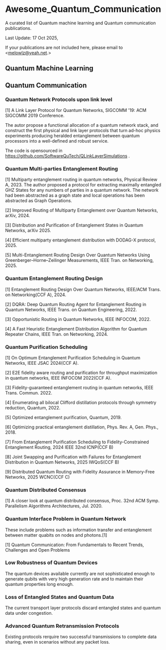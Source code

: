# Awesome_Quantum_Communication
A curated list of Quantum machine learning and Quantum communication publications.

Last Update: 17 Oct 2025,

If your publications are not included here, please email to <melowlz@yeah.net.>


## Quantum Machine Learning

## Quantum Communication

### Quantum Network Protocols upon link level
[1] A Link Layer Protocol for Quantum Networks, SIGCOMM '19: ACM SIGCOMM 2019 Conference.

The autor propose a functional allocation of a quantum network
stack, and construct the first physical and link layer protocols that
turn ad-hoc physics experiments producing heralded entanglement
between quantum processors into a well-defined and robust service.

The code is opensourced in https://github.com/SoftwareQuTech/QLinkLayerSimulations .

### Quantum Multi-parties Entanglement Routing
[1] Multiparty entanglement routing in quantum networks, Physical Review A, 2023.
The author proposed a protocol for extracting maximally entangled GHZ States for any numbers of parties in a quantum network.
The network had been abstracted as a graph state and local operations has been abstracted as Graph Operations.

[2] Improved Routing of Multiparty Entanglement over Quantum Networks, arXiv, 2024.

[3] Distribution and Purification of Entanglement States in Quantum Networks, arXiv 2025.


[4] Efficient multiparty entanglement distribution with DODAG-X protocol, 2025.

[5] Multi-Entanglement Routing Design Over Quantum Networks Using Greenberger–Horne–Zeilinger Measurements, IEEE Tran. on Networking, 2025.


### Quantum Entanglement Routing Design
[1] Entanglement Routing Design Over Quantum Networks, IEEE/ACM Trans. on Networking(CCF A), 2024.

[2] DQRA: Deep Quantum Routing Agent for Entanglement Routing in Quantum Networks, IEEE Trans. on Quantum Engineering, 2022.

[3] Opportunistic Routing in Quantum Networks, IEEE INFOCOM, 2022.

[4] A Fast Heuristic Entanglement Distribution Algorithm for Quantum Repeater Chains, IEEE Tran. on Networking, 2024.

### Quantum Purification Scheduling

[1] On Optimum Entanglement Purification Scheduling  in Quantum Networks, IEEE JSAC 2024(CCF A).

[2] E2E fidelity aware routing and purification for throughput maximization in quantum networks, IEEE INFOCOM 2022(CCF A).

[3] Fidelity-guaranteed entanglement routing in quantum networks, IEEE Trans. Commun. 2022.

[4] Enumerating all bilocal Clifford distillation protocols through symmetry reduction, Quantum, 2022.

[5] Optimized entanglement purification, Quantum, 2019.

[6] Optimizing practical entanglement distillation, Phys. Rev. A, Gen. Phys., 2018.

[7] From Entanglement Purification Scheduling to Fidelity-Constrained Entanglement Routing, 2024 IEEE 32nd ICNP(CCF B)

[8] Joint Swapping and Purification with Failures for Entanglement Distribution in Quantum Networks, 2025 IWQoS(CCF B)

[9] Distributed Quantum Routing with Fidelity Assurance in Memory-Free Networks, 2025 WCNC(CCF C)



### Quantum Distributed Consensus
[1] A closer look at quantum distributed consensus, Proc. 32nd ACM Symp. Parallelism Algorithms Architectures, Jul. 2020.

### Quantum Interface Problem in Quantum Network
These include problems such as information transfer and entanglement between matter quabits on nodes and photons.[1]

[1] Quantum Communication: From Fundamentals to Recent  Trends, Challenges and Open Problems

### Low Robustness of Quantum Devices
The quantum devices available currently are not sophisticated enough to generate qubits with very high generation rate and to maintain their quantum properties long enough.

### Loss of Entangled States and Quantum Data
The current transport layer protocols discard entangled states and quantum data under congestion.

### Advanced Quantum Retransmission Protocols
Existing protocols rerquire two successful transmissions to complete data sharing, even in scenarios without any packet loss.
